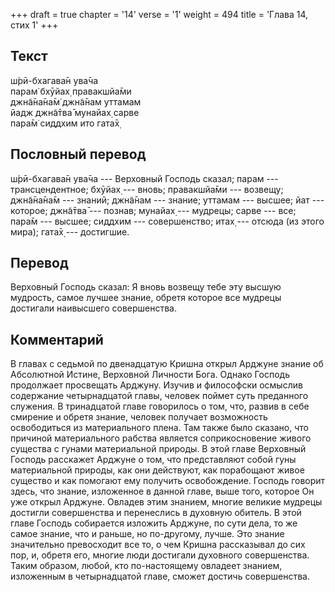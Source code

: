 +++
draft = true
chapter = '14'
verse = '1'
weight = 494
title = 'Глава 14, стих 1'
+++
## Текст

ш́рӣ-бхагава̄н ува̄ча  
парам̇ бхӯйах̣ правакшйа̄ми  
джн̃а̄на̄на̄м̇ джн̃а̄нам уттамам  
йадж джн̃а̄тва̄ мунайах̣ сарве  
пара̄м̇ сиддхим ито гата̄х̣

## Пословный перевод

ш́рӣ-бхагава̄н ува̄ча --- Верховный Господь сказал; парам ---
трансцендентное; бхӯйах̣ --- вновь; правакшйа̄ми --- возвещу; джн̃а̄на̄на̄м
--- знаний; джн̃а̄нам --- знание; уттамам --- высшее; йат --- которое;
джн̃а̄тва̄ --- познав; мунайах̣ --- мудрецы; сарве --- все; пара̄м ---
высшее; сиддхим --- совершенство; итах̣ --- отсюда (из этого мира); гата̄х̣
--- достигшие.

## Перевод

Верховный Господь сказал: Я вновь возвещу тебе эту высшую мудрость,
самое лучшее знание, обретя которое все мудрецы достигали наивысшего
совершенства.

## Комментарий

В главах с седьмой по двенадцатую Кришна открыл Арджуне знание об
Абсолютной Истине, Верховной Личности Бога. Однако Господь продолжает
просвещать Арджуну. Изучив и философски осмыслив содержание
четырнадцатой главы, человек поймет суть преданного служения. В
тринадцатой главе говорилось о том, что, развив в себе смирение и обретя
знание, человек получает возможность освободиться из материального
плена. Там также было сказано, что причиной материального рабства
является соприкосновение живого существа с гунами материальной природы.
В этой главе Верховный Господь расскажет Арджуне о том, что представляют
собой гуны материальной природы, как они действуют, как порабощают живое
существо и как помогают ему получить освобождение. Господь говорит
здесь, что знание, изложенное в данной главе, выше того, которое Он уже
открыл Арджуне. Овладев этим знанием, многие великие мудрецы достигли
совершенства и перенеслись в духовную обитель. В этой главе Господь
собирается изложить Арджуне, по сути дела, то же самое знание, что и
раньше, но по-другому, лучше. Это знание значительно превосходит все то,
о чем Кришна рассказывал до сих пор, и, обретя его, многие люди
достигали духовного совершенства. Таким образом, любой, кто
по-настоящему овладеет знанием, изложенным в четырнадцатой главе, сможет
достичь совершенства.
